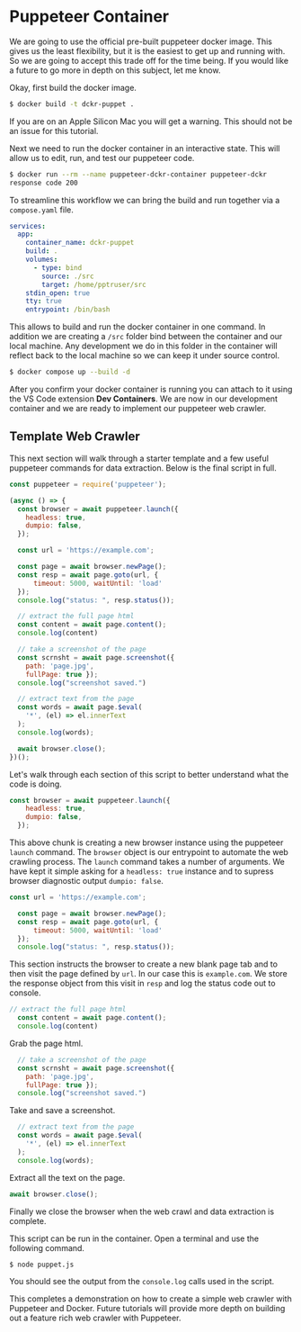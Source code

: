 # Puppeteer Container

We are going to use the official pre-built puppeteer docker image.
This gives us the least flexibility, but it is the easiest to get
up and running with.
So we are going to accept this trade off for the time being.
If you would like a future to go more in depth on this subject,
let me know.

Okay, first build the docker image.

```bash
$ docker build -t dckr-puppet .
```

If you are on an Apple Silicon Mac you will get a warning.
This should not be an issue for this tutorial.

Next we need to run the docker container in an interactive state.
This will allow us to edit, run, and test our puppeteer code.

```bash
$ docker run --rm --name puppeteer-dckr-container puppeteer-dckr
response code 200
```

To streamline this workflow we can bring the build and run together
via a `compose.yaml` file.

```yaml
services:
  app:
    container_name: dckr-puppet
    build: .
    volumes:
      - type: bind
        source: ./src
        target: /home/pptruser/src
    stdin_open: true
    tty: true
    entrypoint: /bin/bash
```

This allows to build and run the docker container in one command.
In addition we are creating a `/src` folder bind between the
container and our local machine.
Any development we do in this folder in the container will reflect
back to the local machine so we can keep it under source control.

```bash
$ docker compose up --build -d
```

After you confirm your docker container is running you can attach
to it using the VS Code extension **Dev Containers**.
We are now in our development container and we are ready to
implement our puppeteer web crawler.

## Template Web Crawler

This next section will walk through a starter template and a few
useful puppeteer commands for data extraction.
Below is the final script in full.

```js
const puppeteer = require('puppeteer');

(async () => {
  const browser = await puppeteer.launch({
    headless: true,
    dumpio: false,
  });

  const url = 'https://example.com';

  const page = await browser.newPage();
  const resp = await page.goto(url, { 
      timeout: 5000, waitUntil: 'load' 
  });
  console.log("status: ", resp.status());

  // extract the full page html
  const content = await page.content();
  console.log(content)

  // take a screenshot of the page
  const scrnsht = await page.screenshot({ 
    path: 'page.jpg', 
    fullPage: true });
  console.log("screenshot saved.")

  // extract text from the page
  const words = await page.$eval(
    '*', (el) => el.innerText
  );
  console.log(words);

  await browser.close();
})();
```

Let's walk through each section of this script to better
understand what the code is doing.

```js
const browser = await puppeteer.launch({
    headless: true,
    dumpio: false,
  });
```

This above chunk is creating a new browser instance using
the puppeteer `launch` command.
The `browser` object is our entrypoint to automate the web
crawling process.
The `launch` command takes a number of arguments.
We have kept it simple asking for a `headless: true` instance
and to supress browser diagnostic output `dumpio: false`.

```js
const url = 'https://example.com';

  const page = await browser.newPage();
  const resp = await page.goto(url, { 
      timeout: 5000, waitUntil: 'load' 
  });
  console.log("status: ", resp.status());
```

This section instructs the browser to create a new blank
page tab and to then visit the page defined by `url`.
In our case this is `example.com`.
We store the response object from this visit in `resp` and
log the status code out to console.

```js
// extract the full page html
  const content = await page.content();
  console.log(content)
```

Grab the page html.

```js
  // take a screenshot of the page
  const scrnsht = await page.screenshot({ 
    path: 'page.jpg', 
    fullPage: true });
  console.log("screenshot saved.")
```

Take and save a screenshot.

```js
  // extract text from the page
  const words = await page.$eval(
    '*', (el) => el.innerText
  );
  console.log(words);
```

Extract all the text on the page.

```js
await browser.close();
```

Finally we close the browser when the web crawl
and data extraction is complete.

This script can be run in the container.
Open a terminal and use the following command.

```bash
$ node puppet.js
```

You should see the output from the `console.log` calls used
in the script.

This completes a demonstration on how to create a simple
web crawler with Puppeteer and Docker.
Future tutorials will provide more depth on building
out a feature rich web crawler with Puppeteer.
